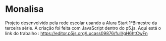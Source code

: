 # Monalisa
Projeto desenvolvido pela rede escolar usando a Alura Start  1ªBimestre da terceira série.  A criação foi feita com JavaScript dentro do p5.js.
Aqui está o link do trabalho :   https://editor.p5js.org/Lucass09876/full/gH6htCwFn
